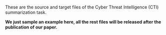 These are the source and target files of the Cyber Threat Intelligence (CTI) summarization task.

**We just sample an example here, all the rest files will be released after the publication of our paper.**
